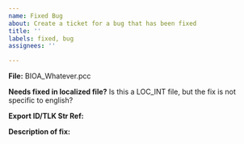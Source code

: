```yaml
---
name: Fixed Bug
about: Create a ticket for a bug that has been fixed
title: ''
labels: fixed, bug
assignees: ''

---
```


**File:** BIOA_Whatever.pcc

**Needs fixed in localized file?** Is this a LOC_INT file, but the fix is not specific to english?

**Export ID/TLK Str Ref:**

**Description of fix:**
